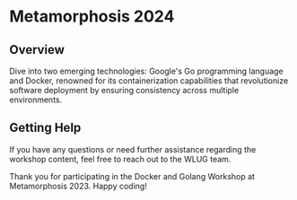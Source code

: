 # Metamorphosis 2024 

## Overview
Dive into two emerging technologies: Google's Go programming language and Docker, renowned for its containerization capabilities that revolutionize software deployment by ensuring consistency across multiple environments.


## Getting Help

If you have any questions or need further assistance regarding the workshop content, feel free to reach out to the WLUG team.


Thank you for participating in the Docker and Golang Workshop at Metamorphosis 2023. Happy coding!
